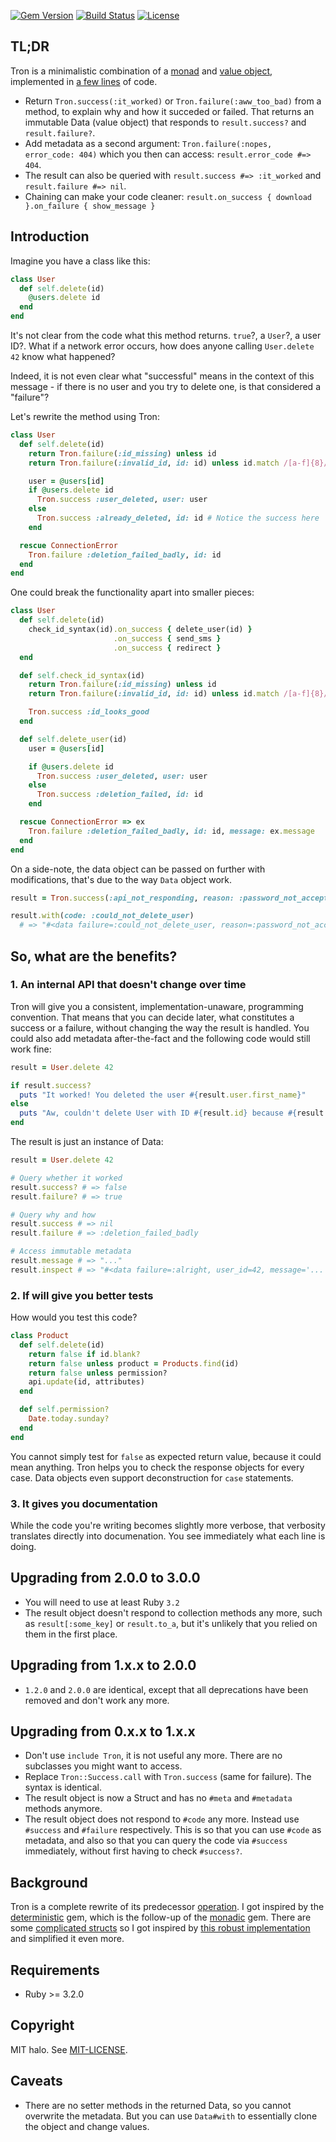 [![Gem Version](https://img.shields.io/gem/v/tron.svg)](https://rubygems.org/gems/tron)
[![Build Status](https://travis-ci.org/halo/tron.svg?branch=master)](https://travis-ci.org/halo/tron)
[![License](http://img.shields.io/badge/license-MIT-blue.svg)](http://github.com/halo/tron/blob/master/LICENSE.md)

## TL;DR

Tron is a minimalistic combination of a [monad](https://www.morozov.is/2018/09/08/monad-laws-in-ruby.html) and [value object](https://madeintandem.com/blog/creating-value-objects-in-ruby/), implemented in [a few lines](https://github.com/halo/tron/blob/master/lib/tron.rb) of code.

* Return `Tron.success(:it_worked)` or `Tron.failure(:aww_too_bad)` from a method, to explain why and how it succeded or failed. That returns an immutable Data (value object) that responds to `result.success?` and `result.failure?`.
* Add metadata as a second argument: `Tron.failure(:nopes, error_code: 404)` which you then can access: `result.error_code #=> 404`.
* The result can also be queried with `result.success #=> :it_worked` and `result.failure #=> nil`.
* Chaining can make your code cleaner: `result.on_success { download }.on_failure { show_message }`

## Introduction

Imagine you have a class like this:

```ruby
class User
  def self.delete(id)
    @users.delete id
  end
end
```

It's not clear from the code what this method returns. `true`?, a `User`?, a user ID?. What if a network error occurs, how does anyone calling `User.delete 42` know what happened?

Indeed, it is not even clear what "successful" means in the context of this message - if there is no user and you try to delete one, is that considered a "failure"?

Let's rewrite the method using Tron:

```ruby
class User
  def self.delete(id)
    return Tron.failure(:id_missing) unless id
    return Tron.failure(:invalid_id, id: id) unless id.match /[a-f]{8}/

    user = @users[id]
    if @users.delete id
      Tron.success :user_deleted, user: user
    else
      Tron.success :already_deleted, id: id # Notice the success here
    end

  rescue ConnectionError
    Tron.failure :deletion_failed_badly, id: id
  end
end
```

One could break the functionality apart into smaller pieces:

```ruby
class User
  def self.delete(id)
    check_id_syntax(id).on_success { delete_user(id) }
                       .on_success { send_sms }
                       .on_success { redirect }
  end

  def self.check_id_syntax(id)
    return Tron.failure(:id_missing) unless id
    return Tron.failure(:invalid_id, id: id) unless id.match /[a-f]{8}/

    Tron.success :id_looks_good
  end

  def self.delete_user(id)
    user = @users[id]

    if @users.delete id
      Tron.success :user_deleted, user: user
    else
      Tron.success :deletion_failed, id: id
    end

  rescue ConnectionError => ex
    Tron.failure :deletion_failed_badly, id: id, message: ex.message
  end
end
```

On a side-note, the data object can be passed on further with modifications, that's due to the way `Data` object work.

```ruby
result = Tron.success(:api_not_responding, reason: :password_not_accepted)

result.with(code: :could_not_delete_user)
  # => "#<data failure=:could_not_delete_user, reason=:password_not_accepted>"
```

## So, what are the benefits?

### 1. An internal API that doesn't change over time

Tron will give you a consistent, implementation-unaware, programming convention. That means that you can decide later, what constitutes a success or a failure, without changing the way the result is handled. You could also add metadata after-the-fact and the following code would still work fine:

```ruby
result = User.delete 42

if result.success?
  puts "It worked! You deleted the user #{result.user.first_name}"
else
  puts "Aw, couldn't delete User with ID #{result.id} because #{result.failure}"
end
```

The result is just an instance of Data:

```ruby
result = User.delete 42

# Query whether it worked
result.success? # => false
result.failure? # => true

# Query why and how
result.success # => nil
result.failure # => :deletion_failed_badly

# Access immutable metadata
result.message # => "..."
result.inspect # => "#<data failure=:alright, user_id=42, message='...'>"
```

### 2. If will give you better tests

How would you test this code?

```ruby
class Product
  def self.delete(id)
    return false if id.blank?
    return false unless product = Products.find(id)
    return false unless permission?
    api.update(id, attributes)
  end

  def self.permission?
    Date.today.sunday?
  end
end
```

You cannot simply test for `false` as expected return value, because it could mean anything. Tron helps you to check the response objects for every case. Data objects even support deconstruction for `case` statements.

### 3. It gives you documentation

While the code you're writing becomes slightly more verbose, that verbosity translates directly into documenation. You see immediately what each line is doing.

## Upgrading from 2.0.0 to 3.0.0

* You will need to use at least Ruby `3.2`
* The result object doesn't respond to collection methods any more, such as `result[:some_key]` or `result.to_a`, but it's unlikely that you relied on them in the first place.

## Upgrading from 1.x.x to 2.0.0

* `1.2.0` and `2.0.0` are identical, except that all deprecations have been removed and don't work any more.

## Upgrading from 0.x.x to 1.x.x

* Don't use `include Tron`, it is not useful any more. There are no subclasses you might want to access.
* Replace `Tron::Success.call` with `Tron.success` (same for failure). The syntax is identical.
* The result object is now a Struct and has no `#meta` and `#metadata` methods anymore.
* The result object does not respond to `#code` any more. Instead use `#success` and `#failure` respectively. This is so that you can use `#code` as metadata, and also so that you can query the code via `#success` immediately, without first having to check `#success?`.

## Background

Tron is a complete rewrite of its predecessor [operation](https://github.com/halo/operation). I got inspired by the [deterministic](https://github.com/pzol/deterministic) gem, which is the follow-up of the [monadic](https://github.com/pzol/monadic) gem. There are some [complicated structs](https://github.com/dry-rb/dry-struct/blob/master/lib/dry/struct.rb) so I got inspired by [this robust implementation](https://github.com/iconara/immutable_struct) and simplified it even more.

## Requirements

* Ruby >= 3.2.0

## Copyright

MIT halo. See [MIT-LICENSE](http://github.com/halo/tron/blob/master/LICENSE.txt).

## Caveats

* There are no setter methods in the returned Data, so you cannot overwrite the metadata. But you can use `Data#with` to essentially clone the object and change values.
